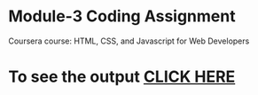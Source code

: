 # Module-3 Coding Assignment

Coursera course: HTML, CSS, and Javascript for Web Developers
# To see the output [CLICK HERE](https:kaveri12.github.io/module3-solution/index.html)

